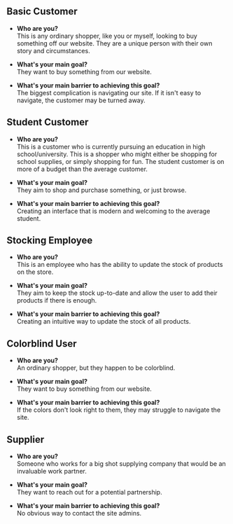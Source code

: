 ## Basic Customer
- **Who are you?**  
This is any ordinary shopper, like you or myself, looking to buy something off our website. They are a unique person with their own story and circumstances.
  
- **What's your main goal?**  
They want to buy something from our website.

- **What's your main barrier to achieving this goal?**  
The biggest complication is navigating our site. If it isn't easy to navigate, the customer may be turned away.

## Student Customer
- **Who are you?**  
This is a customer who is currently pursuing an education in high school/university. This is a shopper who might either be shopping for school supplies, or simply shopping for fun. The student customer is on more of a budget than the average customer.

- **What's your main goal?**  
They aim to shop and purchase something, or just browse.

- **What's your main barrier to achieving this goal?**  
Creating an interface that is modern and welcoming to the average student.

## Stocking Employee
- **Who are you?**  
This is an employee who has the ability to update the stock of products on the store.

- **What's your main goal?**  
They aim to keep the stock up-to-date and allow the user to add their products if there is enough.

- **What's your main barrier to achieving this goal?**  
Creating an intuitive way to update the stock of all products.

## Colorblind User
- **Who are you?**  
An ordinary shopper, but they happen to be colorblind.
  
- **What's your main goal?**  
They want to buy something from our website.

- **What's your main barrier to achieving this goal?**  
If the colors don't look right to them, they may struggle to navigate the site.

## Supplier
- **Who are you?**  
Someone who works for a big shot supplying company that would be an invaluable work partner.
  
- **What's your main goal?**  
They want to reach out for a potential partnership.

- **What's your main barrier to achieving this goal?**  
No obvious way to contact the site admins.
